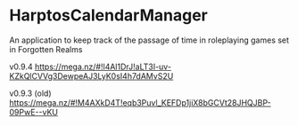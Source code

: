 # HarptosCalendarManager
An application to keep track of the passage of time in roleplaying games set in Forgotten Realms

v0.9.4 https://mega.nz/#!l4Al1DrJ!aLT3I-uv-KZkQlCVVg3DewpeAJ3LyK0sI4h7dAMvS2U

v0.9.3 (old) https://mega.nz/#!M4AXkD4T!eqb3Puvl_KEFDp1jiX8bGCVt28JHQJBP-09PwE--vKU
